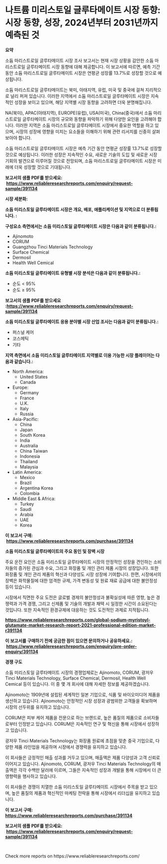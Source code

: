 <p><h1>나트륨 미리스토일 글루타메이트 시장 동향: 시장 동향, 성장, 2024년부터 2031년까지 예측된 것</h1></p><p><strong>요약</strong></p>
<p><p>소듐 마리스트로일 글루타메이트 시장 조사 보고서는 현재 시장 상황을 감안한 소듐 마리스트로일 글루타메이트 시장 동향에 대해 제공합니다. 이 보고서에 따르면, 예측 기간 동안 소듐 마리스트로일 글루타메이트 시장은 연평균 성장률 13.7%로 성장할 것으로 예상됩니다.</p><p>소듐 마리스트로일 글루타메이트는 북미, 아태지역, 유럽, 미국 및 중국에 걸쳐 지리적으로 널리 퍼져 있습니다. 이러한 지역에서 소듐 마리스트로일 글루타메이트 시장은 지속적인 성장을 보이고 있으며, 해당 지역별 시장 동향을 고려하면 더욱 분명해집니다.</p><p>NA(북미), APAC(아태지역), EUROPE(유럽), USA(미국), China(중국)에서 소듐 마리스트로일 글루타메이트 시장의 규모와 동향을 파악하기 위해 다양한 요인을 고려해야 합니다. 이러한 지역은 소듐 마리스트로일 글루타메이트 시장에서 중요한 역할을 하고 있으며, 시장의 성장에 영향을 미치는 요소들을 이해하기 위해 관련 리서치를 신중히 살펴보아야 합니다.</p><p>소듐 마리스트로일 글루타메이트 시장은 예측 기간 동안 연평균 성장률 13.7%로 성장할 것으로 예상됩니다. 이러한 성장은 지속적인 수요, 새로운 기술의 도입 및 새로운 시장 기회의 발견으로 이루어질 것으로 전망되며, 소듐 마리스트로일 글루타메이트 시장은 미래에 더욱 성장할 것으로 기대됩니다.</p></p>
<p><strong>보고서의 샘플 PDF를 받으세요: &nbsp;<a href="https://www.reliableresearchreports.com/enquiry/request-sample/391134">https://www.reliableresearchreports.com/enquiry/request-sample/391134</a></strong></p>
<p><strong>시장 세분화:</strong></p>
<p><strong> 소듐 미리스토일 글루타메이트 시장은 개요, 배포, 애플리케이션 및 지역으로 더 분류됩니다. :</strong></p>
<p><strong>구성요소 측면에서는 소듐 미리스토일 글루타메이트 시장은 다음과 같이 분류됩니다.:</strong></p>
<p><ul><li>Ajinomoto</li><li>CORUM</li><li>Guangzhou Tinci Materials Technology</li><li>Surface Chemical</li><li>Dermosil</li><li>Health Well Cemical</li></ul></p>
<p><strong> 소듐 미리스토일 글루타메이트 유형별 시장 분석은 다음과 같이 분류됩니다.:</strong></p>
<p><ul><li>순도 < 95%</li><li>순도 ≥ 95%</li></ul></p>
<p><strong>보고서의 샘플 PDF를 받으세요 :<a href="https://www.reliableresearchreports.com/enquiry/request-sample/391134">https://www.reliableresearchreports.com/enquiry/request-sample/391134</a></strong></p>
<p><strong> 소듐 미리스토일 글루타메이트 응용 분야별 시장 산업 조사는 다음과 같이 분류됩니다.:</strong></p>
<p><ul><li>퍼스널 케어</li><li>코스메틱</li><li>기타</li></ul></p>
<p><strong>지역 측면에서 소듐 미리스토일 글루타메이트 지역별로 이용 가능한 시장 플레이어는 다음과 같습니다.:</strong></p>
<p><ul>
    <li>
        North America:
        <ul>
            <li>United States</li>
            <li>Canada</li>
        </ul>
    </li>
    <li>
        Europe:
        <ul>
            <li>Germany</li>
            <li>France</li>
            <li>U.K.</li>
            <li>Italy</li>
            <li>Russia</li>
        </ul>
    </li>
    <li>
        Asia-Pacific:
        <ul>
            <li>China</li>
            <li>Japan</li>
            <li>South Korea</li>
            <li>India</li>
            <li>Australia</li>
            <li>China Taiwan</li>
            <li>Indonesia</li>
            <li>Thailand</li>
            <li>Malaysia</li>
        </ul>
    </li>
    <li>
        Latin America:
        <ul>
            <li>Mexico</li>
            <li>Brazil</li>
            <li>Argentina Korea</li>
            <li>Colombia</li>
        </ul>
    </li>
    <li>
        Middle East & Africa:
        <ul>
            <li>Turkey</li>
            <li>Saudi</li>
            <li>Arabia</li>
            <li>UAE</li>
            <li>Korea</li>
        </ul>
    </li>
    </ul></p>
<p><strong>이 보고서 구매: &nbsp;<a href="https://www.reliableresearchreports.com/purchase/391134">https://www.reliableresearchreports.com/purchase/391134</a></strong></p>
<p><strong>소듐 미리스토일 글루타메이트의 주요 동인 및 장벽 시장</strong></p>
<p><p>주요 운전 요인은 소듐 미리스토일 글루타메이트 시장의 안정적인 성장을 견인하는 소비자들의 증가된 관심과 수요, 그리고 화장품 및 개인 관리 제품 시장의 성장입니다. 또한 화장품 및 개인 관리 제품의 혁신과 다양성도 시장 성장에 기여합니다. 한편, 시장에서의 장벽은 화학물질에 대한 엄격한 규제, 가격 변동성 및 원료 재료 공급에 대한 불안정성 등이 있습니다.</p><p>시장에서 직면한 주요 도전은 글로벌 경제의 불안정성과 불확실성에 따른 영향, 높은 경쟁력과 가격 경쟁, 그리고 신제품 및 기술의 개발과 채택 시 일정한 시간이 소요된다는 것입니다. 또한 지속적인 환경규제에 대응하는 것도 도전적인 과제로 지적됩니다.</p></p>
<p><strong><a href="https://www.reliableresearchreports.com/global-sodium-myristoyl-glutamate-market-research-report-2021-professional-edition-market-r391134">https://www.reliableresearchreports.com/global-sodium-myristoyl-glutamate-market-research-report-2021-professional-edition-market-r391134</a></strong></p>
<p><strong>이 보고서를 구매하기 전에 궁금한 점이 있으면 문의하거나 공유하세요.: &nbsp;<a href="https://www.reliableresearchreports.com/enquiry/pre-order-enquiry/391134">https://www.reliableresearchreports.com/enquiry/pre-order-enquiry/391134</a></strong></p>
<p><strong>경쟁 구도</strong></p>
<p><p>소듐 미리스토일 글루타메이트 시장의 경쟁업체로는 Ajinomoto, CORUM, 광저우 Tinci Materials Technology, Surface Chemical, Dermosil, Health Well Cemical 등이 있습니다. 이 중 몇 개 회사에 대해 자세한 정보를 제공하겠습니다.</p><p>Ajinomoto는 1909년에 설립된 세계적인 일본 기업으로, 식품 및 바이오미디어 제품을 생산하고 있습니다. Ajinomoto는 안정적인 시장 성장과 광범위한 고객들을 확보하며 시장의 선두위를 유지하고 있습니다.</p><p>CORUM은 피부 케어 제품을 전문으로 하는 브랜드로, 높은 품질의 제품으로 소비자들로부터 인정받고 있습니다. CORUM은 지속적인 연구 및 혁신을 통해 시장에서 성장하고 있습니다.</p><p>광저우 Tinci Materials Technology는 화장품 원료에 초점을 맞춘 중국 기업으로, 다양한 제품 라인업을 제공하며 시장에서 경쟁력을 유지하고 있습니다.</p><p>이 회사들은 긍정적인 매출 성과를 거두고 있으며, 매출액은 제품 다양성과 고객 신뢰로 이어지고 있습니다. Ajinomoto, CORUM, 광저우 Tinci Materials Technology의 매출액은 각각 수백만 달러에 이르며, 그들은 지속적인 성장과 개발을 통해 시장에서 더 큰 영향력을 행사하고 있습니다.</p><p>이 회사들은 경쟁이 치열한 소듐 미리스토일 글루타메이트 시장에서 주목을 받고 있으며, 높은 품질의 제품과 혁신적인 마케팅 전략을 통해 시장에서 리더십을 유지하고 있습니다.</p></p>
<p><strong>이 보고서 구매: &nbsp; <a href="https://www.reliableresearchreports.com/purchase/391134">https://www.reliableresearchreports.com/purchase/391134</a></strong></p>
<p><strong>보고서의 샘플 PDF를 받으세요: &nbsp;<a href="https://www.reliableresearchreports.com/enquiry/request-sample/391134">https://www.reliableresearchreports.com/enquiry/request-sample/391134</a></strong><strong></strong></p>
<p>&nbsp;</p>
<p>Check more reports on https://www.reliableresearchreports.com/</p>